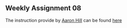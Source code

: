 ## Weekly Assignment 08

The instruction provide by [Aaron Hill](https://github.com/aaronxhill) can be found [here](https://github.com/visualizedata/data-structures/blob/master/weekly_assignment_08.md)
